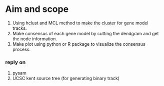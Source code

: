 # Aim and scope
1. Using hclust and MCL method to make the cluster for gene model tracks.
2. Make consensus of each gene model by cutting the dendgram and get the node information.
3. Make plot using python or R package to visualize the consensus process.



### reply on
1. pysam
2. UCSC kent source tree (for generating binary track)
